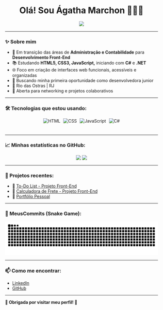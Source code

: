 <h1 align="center"> Olá! Sou Ágatha Marchon 👩🏼‍💻 </h1>

<p align="center">
<img src="https://readme-typing-svg.herokuapp.com/?lines=Desenvolvedora+Front-End+Junior;HTML+CSS+JavaScript+;Estou+Buscando+Minha+Primeira+Vaga+Dev+👩🏼‍💻&center=true&width=500&height=50&color=FF69B4" />
</p>

---

### ✨ Sobre mim

- 🌱 Em transição das áreas de **Administração e Contabilidade** para **Desenvolvimento Front-End**
- 📚 Estudando **HTML5, CSS3, JavaScript,** iniciando com **C#** e **.NET**
- 🌐 Foco em criação de interfaces web funcionais, acessíveis e organizadas
- 🎯 Buscando minha primeira oportunidade como desenvolvedora junior
- 📍  Rio das Ostras | RJ
- 💬 Aberta para networking e projetos colaborativos

---

### 🛠️ Tecnologias que estou usando:

<div style="display: flex; justify-content: center; gap: 10px;">
  <img src="https://cdn.jsdelivr.net/gh/devicons/devicon/icons/html5/html5-original.svg" height="40" alt="HTML" />
  <img src="https://cdn.jsdelivr.net/gh/devicons/devicon/icons/css3/css3-original.svg" height="40" alt="CSS" />
  <img src="https://cdn.jsdelivr.net/gh/devicons/devicon/icons/javascript/javascript-original.svg" height="40" alt="JavaScript" />
  <img src="https://cdn.jsdelivr.net/gh/devicons/devicon/icons/csharp/csharp-original.svg" height="40" alt="C#" />
</div>

---

### 📈 Minhas estatísticas no GitHub:

<div align="center">

  <img height="180em" src="https://github-readme-stats.vercel.app/api?username=c0deby4g4th4&show_icons=true&theme=dracula" />
  <img height="180em" src="https://github-readme-stats.vercel.app/api/top-langs/?username=c0deby4g4th4&layout=compact&theme=dracula" />

</div>


---

### 🧰 Projetos recentes:

- 📌 [To-Do List - Projeto Front-End](https://github.com/c0deby4g4th4/nome-do-repositorio-to-do-list)
- 📌 [Calculadora de Frete - Projeto Front-End](https://github.com/c0deby4g4th4/Calculadora-de-Frete---Front-End)
- 📌 [Portfólio Pessoal](https://github.com/c0deby4g4th4/Portif-lioInicial)
  
---

### 🐍 MeusCommits (Snake Game):

![Snake animation](https://raw.githubusercontent.com/c0deby4g4th4/c0deby4g4th4/master/dist/github-contribution-grid-snake.svg)

---

### 📫 Como me encontrar:

- [LinkedIn](https://www.linkedin.com/in/ágatha-marchon)
- [GitHub](https://github.com/c0deby4g4th4)

---

 **🌸 Obrigada por visitar meu perfil! 🌸**
